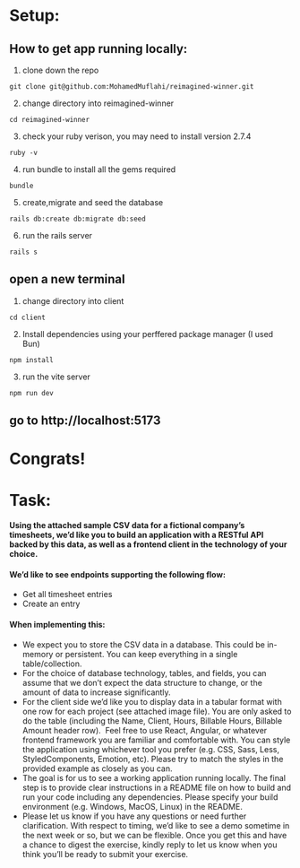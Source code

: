 # Setup:

## How to get app running locally:

1. clone down the repo 

```shell
git clone git@github.com:MohamedMuflahi/reimagined-winner.git 
```

2.  change directory into  reimagined-winner

```shell
cd reimagined-winner
```

3.  check your ruby verison, you may need to install version 2.7.4
```shell
ruby -v
```

4.  run bundle to install all the gems required 

```shell
bundle 
```

5. create,migrate and seed the database

```shell
rails db:create db:migrate db:seed
```

6.  run the rails server 

```shell
rails s
```


## open a new terminal 

1. change directory into client

```shell
cd client
```

2.  Install dependencies using your perffered package manager (I used Bun)

```shell
npm install 
```

3.  run the vite server

```shell
npm run dev
```

## go to http://localhost:5173 

# Congrats! 

# Task:

#### Using the attached sample CSV data for a fictional company’s timesheets, we’d like you to build an application with a RESTful API backed by this data, as well as a frontend client in the technology of your choice.

#### We’d like to see endpoints supporting the following flow:

-  Get all timesheet entries
-   Create an entry

#### When implementing this:

-   We expect you to store the CSV data in a database. This could be in-memory or persistent. You can keep everything in a single table/collection.
-   For the choice of database technology, tables, and fields, you can assume that we don’t expect the data structure to change, or the amount of data to increase significantly.
-   For the client side we’d like you to display data in a tabular format with one row for each project (see attached image file). You are only asked to do the table (including the Name, Client, Hours, Billable Hours, Billable Amount header row).  Feel free to use React, Angular, or whatever frontend framework you are familiar and comfortable with. You can style the application using whichever tool you prefer (e.g. CSS, Sass, Less, StyledComponents, Emotion, etc). Please try to match the styles in the provided example as closely as you can.
-   The goal is for us to see a working application running locally. The final step is to provide clear instructions in a README file on how to build and run your code including any dependencies. Please specify your build environment (e.g. Windows, MacOS, Linux) in the README.
-   Please let us know if you have any questions or need further clarification. With respect to timing, we’d like to see a demo sometime in the next week or so, but we can be flexible. Once you get this and have a chance to digest the exercise, kindly reply to let us know when you think you’ll be ready to submit your exercise.
